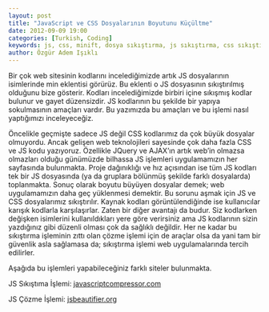 ```yaml
---
layout: post
title: "JavaScript ve CSS Dosyalarının Boyutunu Küçültme"
date: 2012-09-09 19:00
categories: [Turkish, Coding]
keywords: js, css, minift, dosya sıkıştırma, js sıkıştırma, css sıkıştırma
author: Özgür Adem Işıklı
---
```


Bir çok web sitesinin kodlarını incelediğimizde artık JS dosyalarının isimlerinde min eklentisi görürüz. Bu eklenti o JS dosyasının sıkıştırılmış olduğunu bize gösterir. Kodları incelediğimizde birbiri içine sıkışmış kodlar bulunur ve gayet düzensizdir. JS kodlarının bu şekilde bir yapıya sokulmasının amaçları vardır. Bu yazımızda bu amaçları ve bu işlemi nasıl yaptığımızı inceleyeceğiz.

Öncelikle geçmişte sadece JS değil CSS kodlarımız da çok büyük dosyalar olmuyordu. Ancak gelişen web teknolojileri sayesinde çok daha fazla CSS ve JS kodu yazıyoruz. Özellikle JQuery ve AJAX’ın artık web’in olmazsa olmazları olduğu günümüzde bilhassa JS işlemleri uygulamamızın her sayfasında bulunmakta. Proje dağınıklığı ve hız açısından ise tüm JS kodları tek bir JS dosyasında (ya da gruplara bölünmüş şekilde farklı dosyalarda) toplanmakta. Sonuç olarak boyutu büyüyen dosyalar demek; web uygulamamızın daha geç yüklenmesi demektir. Bu sorunu aşmak için JS ve CSS dosyalarımız sıkıştırılır. Kaynak kodları görüntülendiğinde ise kullanıcılar karışık kodlarla karşılaşırlar. Zaten bir diğer avantajı da budur. Siz kodlarken değişken isimlerini kullanıldıkları yere göre verirsiniz ama JS kodlarının sizin yazdığınız gibi düzenli olması çok da sağlıklı değildir. Her ne kadar bu sıkıştırma işleminin zıttı olan çözme işlemi için de araçlar olsa da yani tam bir güvenlik asla sağlamasa da; sıkıştırma işlemi web uygulamalarında tercih edilirler.

Aşağıda bu işlemleri yapabileceğiniz farklı siteler bulunmakta.

JS Sıkıştıma İşlemi: [javascriptcompressor.com](http://javascriptcompressor.com/)

JS Çözme İşlemi: [jsbeautifier.org](http://jsbeautifier.org/)
